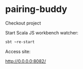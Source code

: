 # pairing-buddy

Checkout project

Start Scala JS workbench watcher:

```bash
sbt ~re-start
```

Access site:

http://0.0.0.0:8082/
